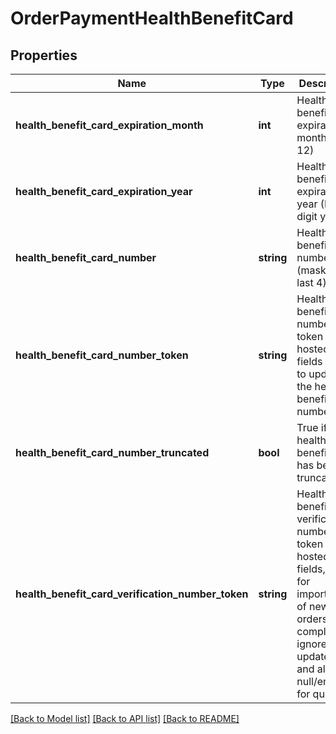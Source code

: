 # OrderPaymentHealthBenefitCard

## Properties
Name | Type | Description | Notes
------------ | ------------- | ------------- | -------------
**health_benefit_card_expiration_month** | **int** | Health benefit card expiration month (1-12) | [optional] 
**health_benefit_card_expiration_year** | **int** | Health benefit card expiration year (Four digit year) | [optional] 
**health_benefit_card_number** | **string** | Health benefit card number (masked to last 4) | [optional] 
**health_benefit_card_number_token** | **string** | Health benefit card number token from hosted fields used to update the health benefit card number | [optional] 
**health_benefit_card_number_truncated** | **bool** | True if the health benefit card has been truncated | [optional] 
**health_benefit_card_verification_number_token** | **string** | Health benefit card verification number token from hosted fields, only for import/insert of new orders, completely ignored for updates, and always null/empty for queries | [optional] 

[[Back to Model list]](../README.md#documentation-for-models) [[Back to API list]](../README.md#documentation-for-api-endpoints) [[Back to README]](../README.md)


